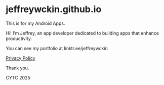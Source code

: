 # jeffreywckin.github.io

This is for my Android Apps.

Hi! I’m Jeffrey, an app developer dedicated to building apps that enhance productivity. 

You can see my portfolio at linktr.ee/jeffreywckin 

[Privacy Policy](https://jeffreywckin.github.io/privacy.txt)

Thank you. 

CYTC 2025
